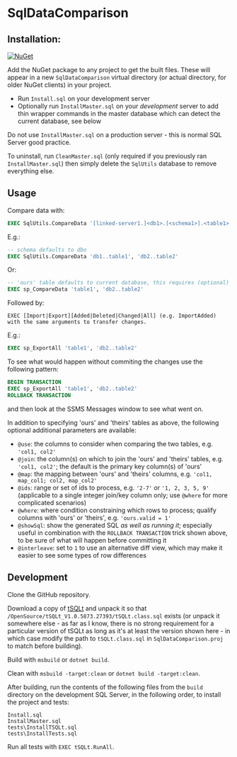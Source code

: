 # SqlDataComparison

## Installation:

[![NuGet](https://img.shields.io/nuget/v/MightyOrm.SqlDataComparison.svg)](https://nuget.org/packages/MightyOrm.SqlDataComparison)

Add the NuGet package to any project to get the built files. These will appear in a new `SqlDataComparison` virtual directory (or actual directory, for older NuGet clients) in your project.

 - Run `Install.sql` on your development server
 - Optionally run `InstallMaster.sql` on your *development* server to add thin wrapper commands in the master database which can detect the current database, see below

Do not use `InstallMaster.sql` on a production server - this is normal SQL Server good practice.

To uninstall, run `CleanMaster.sql` (only required if you previously ran `InstallMaster.sql`) then simply delete the `SqlUtils` database to remove everything else.

## Usage

Compare data with:

```sql
EXEC SqlUtils.CompareData '[linked-server1.]<db1>.[<schema1>].<table1>', '[linked-server2.]<db2>.[<schema2>].<table2>'
```

E.g.:

```sql
-- schema defaults to dbo
EXEC SqlUtils.CompareData 'db1..table1', 'db2..table2'
```

Or:

```sql
-- 'ours' table defaults to current database, this requires (optional) install of wrapper sp_ commands in the development server master db
EXEC sp_CompareData 'table1', 'db2..table2'
```

Followed by:

```
EXEC [Import|Export][Added|Deleted|Changed|All] (e.g. ImportAdded) with the same arguments to transfer changes.
```

E.g.:

```sql
EXEC sp_ExportAll 'table1', 'db2..table2'
```

To see what would happen without commiting the changes use the following pattern:

```sql
BEGIN TRANSACTION
EXEC sp_ExportAll 'table1', 'db2..table2'
ROLLBACK TRANSACTION
```

and then look at the SSMS Messages window to see what went on.

In addition to specifying 'ours' and 'theirs' tables as above, the following optional additional parameters are available:

 - `@use`: the columns to consider when comparing the two tables, e.g. `'col1, col2'`
 - `@join`: the column(s) on which to join the 'ours' and 'theirs' tables, e.g. `'col1, col2'`; the default is the primary key column(s) of 'ours'
 - `@map`: the mapping between 'ours' and 'theirs' columns, e.g. `'col1, map_col1; col2, map_col2'`
 - `@ids`: range or set of ids to process, e.g. `'2-7'` or `'1, 2, 3, 5, 9'` (applicable to a single integer join/key column only; use `@where` for more complicated scenarios)
 - `@where`: where condition constraining which rows to process; qualify columns with 'ours' or 'theirs', e.g. `'ours.valid = 1'`
 - `@showSql`: show the generated SQL *as well as running it*; especially useful in combination with the `ROLLBACK TRANSACTION` trick shown above, to be sure of what will happen before committing it
 - `@interleave`: set to `1` to use an alternative diff view, which may make it easier to see some types of row differences

## Development

Clone the GitHub repository.

Download a copy of [tSQLt](tsqlt.org) and unpack it so that `/OpenSource/tSQLt_V1.0.5873.27393/tSQLt.class.sql` exists (or unpack it somewhere else - as far as I know, there is no strong requirement for a particular version of tSQLt as long as it's at least the version shown here - in which case modify the path to `tSQLt.class.sql` in `SqlDataComparison.proj` to match before building).

Build with `msbuild` or `dotnet build`.

Clean with `msbuild -target:clean` or `dotnet build -target:clean`.

After building, run the contents of the following files from the `build` directory on the development SQL Server, in the following order, to install the project and tests:

```
Install.sql
InstallMaster.sql
tests\InstallTSQLt.sql
tests\InstallTests.sql
```

Run all tests with `EXEC tSQLt.RunAll`.

